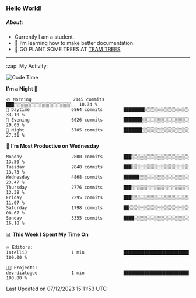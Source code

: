 ### Hello World!

##### About:
- Currently I am a student.
- 🌱 I’m learning how to make better documentation.
- 🌱 GO PLANT SOME TREES AT [TEAM TREES](https://teamtrees.org/)

---
  <summary>:zap: My Activity:</summary>
  
<!--START_SECTION:waka-->
![Code Time](http://img.shields.io/badge/Code%20Time-1%2C267%20hrs%2047%20mins-blue)

**I'm a Night 🦉** 

```text
🌞 Morning                2145 commits        ███░░░░░░░░░░░░░░░░░░░░░░   10.34 % 
🌆 Daytime                6864 commits        ████████░░░░░░░░░░░░░░░░░   33.10 % 
🌃 Evening                6026 commits        ███████░░░░░░░░░░░░░░░░░░   29.05 % 
🌙 Night                  5705 commits        ███████░░░░░░░░░░░░░░░░░░   27.51 % 
```
📅 **I'm Most Productive on Wednesday** 

```text
Monday                   2800 commits        ███░░░░░░░░░░░░░░░░░░░░░░   13.50 % 
Tuesday                  2848 commits        ███░░░░░░░░░░░░░░░░░░░░░░   13.73 % 
Wednesday                4868 commits        ██████░░░░░░░░░░░░░░░░░░░   23.47 % 
Thursday                 2776 commits        ███░░░░░░░░░░░░░░░░░░░░░░   13.38 % 
Friday                   2295 commits        ███░░░░░░░░░░░░░░░░░░░░░░   11.07 % 
Saturday                 1798 commits        ██░░░░░░░░░░░░░░░░░░░░░░░   08.67 % 
Sunday                   3355 commits        ████░░░░░░░░░░░░░░░░░░░░░   16.18 % 
```


📊 **This Week I Spent My Time On** 

```text
🔥 Editors: 
IntelliJ                 1 min               █████████████████████████   100.00 % 

🐱‍💻 Projects: 
dev-dialogue             1 min               █████████████████████████   100.00 % 
```


 Last Updated on 07/12/2023 15:11:53 UTC
<!--END_SECTION:waka-->
